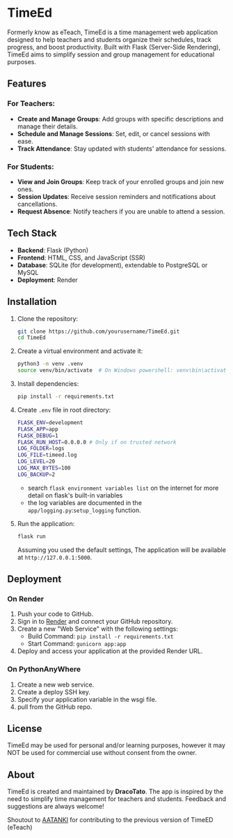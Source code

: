 # TimeEd

Formerly know as eTeach, TimeEd is a time management web application designed to help teachers and students organize their schedules, track progress, and boost productivity. Built with Flask (Server-Side Rendering), TimeEd aims to simplify session and group management for educational purposes.

## Features

### For Teachers:

-   **Create and Manage Groups**: Add groups with specific descriptions and manage their details.
-   **Schedule and Manage Sessions**: Set, edit, or cancel sessions with ease.
-   **Track Attendance**: Stay updated with students' attendance for sessions.

### For Students:

-   **View and Join Groups**: Keep track of your enrolled groups and join new ones.
-   **Session Updates**: Receive session reminders and notifications about cancellations.
-   **Request Absence**: Notify teachers if you are unable to attend a session.

## Tech Stack

-   **Backend**: Flask (Python)
-   **Frontend**: HTML, CSS, and JavaScript (SSR)
-   **Database**: SQLite (for development), extendable to PostgreSQL or MySQL
-   **Deployment**: Render

## Installation

1. Clone the repository:

    ```bash
    git clone https://github.com/yourusername/TimeEd.git
    cd TimeEd
    ```

2. Create a virtual environment and activate it:

    ```bash
    python3 -m venv .venv
    source venv/bin/activate  # On Windows powershell: venv\bin\activate.ps1
    ```

3. Install dependencies:

    ```bash
    pip install -r requirements.txt
    ```

4. Create `.env` file in root directory:

    ```bash
    FLASK_ENV=development
    FLASK_APP=app
    FLASK_DEBUG=1
    FLASK_RUN_HOST=0.0.0.0 # Only if on trusted network
    LOG_FOLDER=logs
    LOG_FILE=timeed.log
    LOG_LEVEL=20
    LOG_MAX_BYTES=100
    LOG_BACKUP=2
    ```

    - search `flask environment variables list` on the internet for more detail on flask's built-in variables
    - the log variables are documented in the `app/logging.py`:`setup_logging` function.

5. Run the application:
    ```bash
    flask run
    ```
    Assuming you used the default settings, The application will be available at `http://127.0.0.1:5000`.

## Deployment

### On Render

1. Push your code to GitHub.
2. Sign in to [Render](https://render.com) and connect your GitHub repository.
3. Create a new "Web Service" with the following settings:
    - Build Command: `pip install -r requirements.txt`
    - Start Command: `gunicorn app:app`
4. Deploy and access your application at the provided Render URL.

### On PythonAnyWhere

1. Create a new web service.
2. Create a deploy SSH key.
3. Specify your application variable in the wsgi file.
4. pull from the GitHub repo.

## License

TimeEd may be used for personal and/or learning purposes, however it may NOT be used for commercial use without consent from the owner.

## About

TimeEd is created and maintained by **DracoTato**. The app is inspired by the need to simplify time management for teachers and students. Feedback and suggestions are always welcome!

Shoutout to [AATANKI](https://github.com/AA-TANKI) for contributing to the previous version of TimeED (eTeach)
